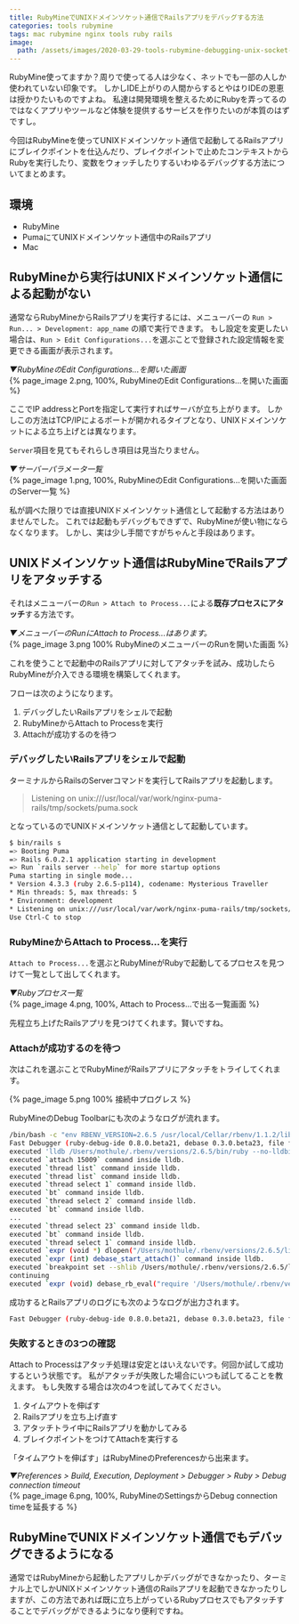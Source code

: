 ```yaml
---
title: RubyMineでUNIXドメインソケット通信でRailsアプリをデバッグする方法
categories: tools rubymine
tags: mac rubymine nginx tools ruby rails
image:
  path: /assets/images/2020-03-29-tools-rubymine-debugging-unix-socket-server/0.png
---
```

RubyMine使ってますか？周りで使ってる人は少なく、ネットでも一部の人しか使われていない印象です。
しかしIDE上がりの人間からするとやはりIDEの恩恵は授かりたいものですよね。
私達は開発環境を整えるためにRubyを弄ってるのではなくアプリやツールなど体験を提供するサービスを作りたいのが本質のはずですし。

今回はRubyMineを使ってUNIXドメインソケット通信で起動してるRailsアプリにブレイクポイントを仕込んだり、ブレイクポイントで止めたコンテキストからRubyを実行したり、変数をウォッチしたりするいわゆるデバッグする方法についてまとめます。

## 環境

- RubyMine
- PumaにてUNIXドメインソケット通信中のRailsアプリ
- Mac

## RubyMineから実行はUNIXドメインソケット通信による起動がない

通常ならRubyMineからRailsアプリを実行するには、メニューバーの `Run > Run... > Development: app_name` の順で実行できます。
もし設定を変更したい場合は、`Run > Edit Configurations...`を選ぶことで登録された設定情報を変更できる画面が表示されます。

*▼RubyMineのEdit Configurations...を開いた画面*  
{% page_image 2.png, 100%, RubyMineのEdit Configurations...を開いた画面 %}

ここでIP addressとPortを指定して実行すればサーバが立ち上がります。
しかしこの方法はTCP/IPによるポートが開かれるタイプとなり、UNIXドメインソケットによる立ち上げとは異なります。

`Server`項目を見てもそれらしき項目は見当たりません。

*▼サーバーパラメータ一覧*  
{% page_image 1.png, 100%, RubyMineのEdit Configurations...を開いた画面のServer一覧 %}

私が調べた限りでは直接UNIXドメインソケット通信として起動する方法はありませんでした。
これでは起動もデバッグもできずで、RubyMineが使い物にならなくなります。
しかし、実は少し手間ですがちゃんと手段はあります。

## UNIXドメインソケット通信はRubyMineでRailsアプリをアタッチする

それはメニューバーの`Run > Attach to Process...`による**既存プロセスにアタッチ**する方法です。

*▼メニューバーのRunにAttach to Process...はあります。*  
{% page_image 3.png 100% RubyMineのメニューバーのRunを開いた画面 %}

これを使うことで起動中のRailsアプリに対してアタッチを試み、成功したらRubyMineが介入できる環境を構築してくれます。

フローは次のようになります。

1. デバッグしたいRailsアプリをシェルで起動
1. RubyMineからAttach to Processを実行
1. Attachが成功するのを待つ


### デバッグしたいRailsアプリをシェルで起動
ターミナルからRailsのServerコマンドを実行してRailsアプリを起動します。

> Listening on unix:///usr/local/var/work/nginx-puma-rails/tmp/sockets/puma.sock

となっているのでUNIXドメインソケット通信として起動しています。

```sh
$ bin/rails s
=> Booting Puma
=> Rails 6.0.2.1 application starting in development
=> Run `rails server --help` for more startup options
Puma starting in single mode...
* Version 4.3.3 (ruby 2.6.5-p114), codename: Mysterious Traveller
* Min threads: 5, max threads: 5
* Environment: development
* Listening on unix:///usr/local/var/work/nginx-puma-rails/tmp/sockets/puma.sock
Use Ctrl-C to stop
```

### RubyMineからAttach to Process...を実行

`Attach to Process...`を選ぶとRubyMineがRubyで起動してるプロセスを見つけて一覧として出してくれます。

*▼Rubyプロセス一覧*  
{% page_image 4.png, 100%, Attach to Process...で出る一覧画面 %}

先程立ち上げたRailsアプリを見つけてくれます。賢いですね。

### Attachが成功するのを待つ

次はこれを選ぶことでRubyMineがRailsアプリにアタッチをトライしてくれます。

{% page_image 5.png 100% 接続中プログレス %}

RubyMineのDebug Toolbarにも次のようなログが流れます。

```sh
/bin/bash -c "env RBENV_VERSION=2.6.5 /usr/local/Cellar/rbenv/1.1.2/libexec/rbenv exec ruby /Users/mothule/.rbenv/versions/2.6.5/lib/ruby/gems/2.6.0/gems/ruby-debug-ide-0.8.0.beta21/bin/gdb_wrapper --pid 15009 --ruby-path /Users/mothule/.rbenv/versions/2.6.5/bin/ruby --include-gem /Users/mothule/.rbenv/versions/2.6.5/lib/ruby/gems/2.6.0/gems/ruby-debug-ide-0.8.0.beta21/lib --include-gem /Users/mothule/.rbenv/versions/2.6.5/lib/ruby/gems/2.6.0/gems/debase-0.3.0.beta23/lib -- --key-value --step-over-in-blocks --disable-int-handler --evaluation-timeout 20 --evaluation-control --time-limit 100 --memory-limit 0 --rubymine-protocol-extensions --port 61951 --host 0.0.0.0 --dispatcher-port 61952 --attach-mode"
Fast Debugger (ruby-debug-ide 0.8.0.beta21, debase 0.3.0.beta23, file filtering is supported, block breakpoints supported, smart steps supported, obtaining return values supported, partial obtaining of instance variables supported)
executed 'lldb /Users/mothule/.rbenv/versions/2.6.5/bin/ruby --no-lldbinit'
executed `attach 15009` command inside lldb.
executed `thread list` command inside lldb.
executed `thread list` command inside lldb.
executed `thread select 1` command inside lldb.
executed `bt` command inside lldb.
executed `thread select 2` command inside lldb.
executed `bt` command inside lldb.
...
executed `thread select 23` command inside lldb.
executed `bt` command inside lldb.
executed `thread select 1` command inside lldb.
executed `expr (void *) dlopen("/Users/mothule/.rbenv/versions/2.6.5/lib/ruby/gems/2.6.0/gems/debase-0.3.0.beta23/lib/attach.bundle", 2)` command inside lldb.
executed `expr (int) debase_start_attach()` command inside lldb.
executed `breakpoint set --shlib /Users/mothule/.rbenv/versions/2.6.5/lib/ruby/gems/2.6.0/gems/debase-0.3.0.beta23/lib/attach.bundle --name __func_to_set_breakpoint_at` command inside lldb.
continuing
executed `expr (void) debase_rb_eval("require '/Users/mothule/.rbenv/versions/2.6.5/lib/ruby/gems/2.6.0/gems/ruby-debug-ide-0.8.0.beta21/bin/../lib/ruby-debug-ide/attach/debugger_loader'; load_debugger(['/Users/mothule/.rbenv/versions/2.6.5/lib/ruby/gems/2.6.0/gems/ruby-debug-ide-0.8.0.beta21/lib', '/Users/mothule/.rbenv/versions/2.6.5/lib/ruby/gems/2.6.0/gems/debase-0.3.0.beta23/lib'], ['--key-value', '--step-over-in-blocks', '--disable-int-handler', '--evaluation-timeout', '20', '--evaluation-control', '--time-limit', '100', '--memory-limit', '0', '--rubymine-protocol-extensions', '--port', '61951', '--host', '0.0.0.0', '--dispatcher-port', '61952', '--attach-mode'])")` command inside lldb.
```

成功するとRailsアプリのログにも次のようなログが出力されます。

```sh
Fast Debugger (ruby-debug-ide 0.8.0.beta21, debase 0.3.0.beta23, file filtering is supported, block breakpoints supported, smart steps supported, obtaining return values supported, partial obtaining of instance variables supported) listens on 0.0.0.0:61951
```

### 失敗するときの3つの確認

Attach to Processはアタッチ処理は安定とはいえないです。何回か試して成功するという状態です。
私がアタッチが失敗した場合にいつも試してることを教えます。
もし失敗する場合は次の4つを試してみてください。

1. タイムアウトを伸ばす
1. Railsアプリを立ち上げ直す
1. アタッチトライ中にRailsアプリを動かしてみる
1. ブレイクポイントをつけてAttachを実行する

「タイムアウトを伸ばす」はRubyMineのPreferencesから出来ます。

*▼Preferences > Build, Execution, Deployment > Debugger > Ruby > Debug connection timeout*  
{% page_image 6.png, 100%, RubyMineのSettingsからDebug connection timeを延長する %}

## RubyMineでUNIXドメインソケット通信でもデバッグできるようになる
通常ではRubyMineから起動したアプリしかデバッグができなかったり、ターミナル上でしかUNIXドメインソケット通信のRailsアプリを起動できなかったりしますが、この方法であれば既に立ち上がっているRubyプロセスでもアタッチすることでデバッグができるようになり便利ですね。
